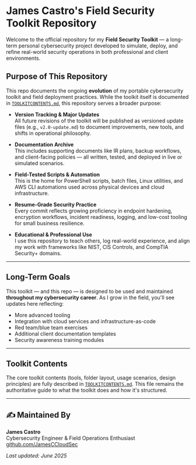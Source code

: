 #  James Castro's Field Security Toolkit Repository

Welcome to the official repository for my **Field Security Toolkit** — a long-term personal cybersecurity project developed to simulate, deploy, and refine real-world security operations in both professional and client environments.

## Purpose of This Repository

This repo documents the ongoing **evolution** of my portable cybersecurity toolkit and field deployment practices. While the toolkit itself is documented in [`TOOLKITCONTENTS.md`](./TOOLKITCONTENTS.md), this repository serves a broader purpose:

-  **Version Tracking & Major Updates**  
  All future revisions of the toolkit will be published as versioned update files (e.g., `v2.0-update.md`) to document improvements, new tools, and shifts in operational philosophy.

-  **Documentation Archive**  
  This includes supporting documents like IR plans, backup workflows, and client-facing policies — all written, tested, and deployed in live or simulated scenarios.

-  **Field-Tested Scripts & Automation**  
  This is the home for PowerShell scripts, batch files, Linux utilities, and AWS CLI automations used across physical devices and cloud infrastructure.

-  **Resume-Grade Security Practice**  
  Every commit reflects growing proficiency in endpoint hardening, encryption workflows, incident readiness, logging, and low-cost tooling for small business resilience.

-  **Educational & Professional Use**  
  I use this repository to teach others, log real-world experience, and align my work with frameworks like NIST, CIS Controls, and CompTIA Security+ domains.

---

##  Long-Term Goals

This toolkit — and this repo — is designed to be used and maintained **throughout my cybersecurity career**. As I grow in the field, you'll see updates here reflecting:
- More advanced tooling
- Integration with cloud services and infrastructure-as-code
- Red team/blue team exercises
- Additional client documentation templates
- Security awareness training modules

---

##  Toolkit Contents

The core toolkit contents (tools, folder layout, usage scenarios, design principles) are fully described in [`TOOLKITCONTENTS.md`](./TOOLKITCONTENTS.md). This file remains the authoritative guide to what the toolkit does and how it's structured.

---

## ✍ Maintained By

**James Castro**  
Cybersecurity Engineer & Field Operations Enthusiast  
[github.com/JamesCCloudSec](https://github.com/JamesCCloudSec)

_Last updated: June 2025_
